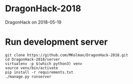 # DragonHack-2018
DragonHack on 2018-05-19

# Run development server

```
git clone https://github.com/MKolman/DragonHack-2018.git
cd DragonHack-2018/server
virtualenv -p $(which python3) venv
source venv/bin/activate
pip install -r requirements.txt
./manage.py runserver
```
